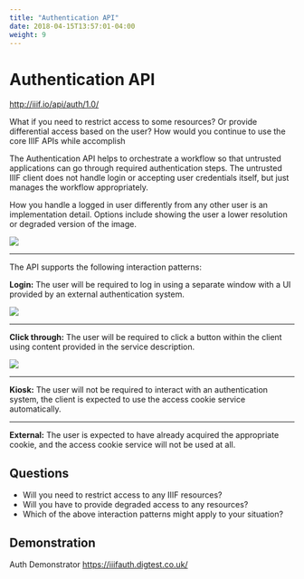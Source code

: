 ```yaml
---
title: "Authentication API"
date: 2018-04-15T13:57:01-04:00
weight: 9
---
```


# Authentication API

<!-- #backlog:290 What else should we add to the auth section? -->

http://iiif.io/api/auth/1.0/

What if you need to restrict access to some resources? Or provide differential access based on the user? How would you continue to use the core IIIF APIs while accomplish

The Authentication API helps to orchestrate a workflow so that untrusted applications can go through required authentication steps. The untrusted IIIF client does not handle login or accepting user credentials itself, but just manages the workflow appropriately.

How you handle a logged in user differently from any other user is an implementation detail. Options include showing the user a lower resolution or degraded version of the image.

<!-- #backlog:0 could degraded access also include displaying less metadata about the resource? -->

![](../assets/images/auth-workflow.jpg)

---

The API supports the following interaction patterns:

**Login:**
The user will be required to log in using a separate window with a UI provided by an external authentication system.

![](../assets/images/auth-login.png)

---

**Click through:**
The user will be required to click a button within the client using content provided in the service description.

![](../assets/images/auth-clickthrough.jpg)

---

**Kiosk:**
The user will not be required to interact with an authentication system, the client is expected to use the access cookie service automatically.

---

**External:**
The user is expected to have already acquired the appropriate cookie, and the access cookie service will not be used at all.

## Questions

- Will you need to restrict access to any IIIF resources?
- Will you have to provide degraded access to any resources?
- Which of the above interaction patterns might apply to your situation?

## Demonstration

Auth Demonstrator https://iiifauth.digtest.co.uk/
